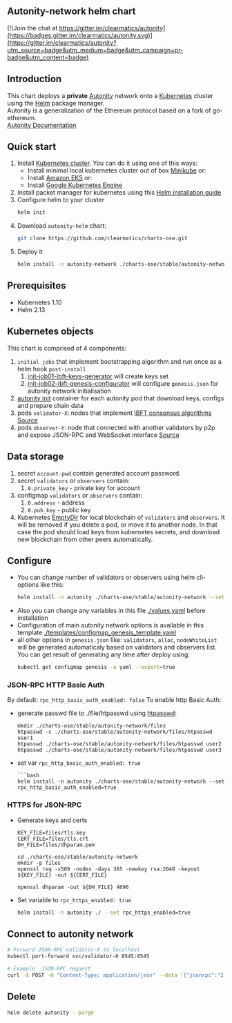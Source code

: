 ## Autonity-network helm chart

[![Join the chat at https://gitter.im/clearmatics/autonity](https://badges.gitter.im/clearmatics/autonity.svg)](https://gitter.im/clearmatics/autonity?utm_source=badge&utm_medium=badge&utm_campaign=pr-badge&utm_content=badge)


## Introduction

This chart deploys a **private** [Autonity](https://www.autonity.io/) network onto a [Kubernetes](http://kubernetes.io) 
cluster using the [Helm](https://helm.sh) package manager.   
Autonity is a generalization of the Ethereum protocol based on a fork of go-ethereum.   
[Autonity Documentation](https://docs.autonity.io)

## Quick start
1. Install [Kubernetes cluster](http://kubernetes.io). You can do it using one of this ways:
   - Install minimal local kubernetes cluster out of box [Minikube](https://kubernetes.io/docs/tasks/tools/install-minikube/) or:
   - Install [Amazon EKS](https://eksworkshop.com/prerequisites/self_paced/) or:
   - Install [Google Kubernetes Engine](https://cloud.google.com/kubernetes-engine/docs/quickstart)
1. Install packet manager for kubernetes using this [Helm installation guide](https://helm.sh/docs/using_helm/#installing-helm)
1. Configure helm to your cluster
   ```bash
   helm init
   ```
1. Download `autonity-helm` chart:
   ```bash
   git clone https://github.com/clearmatics/charts-ose.git
   ```
1. Deploy it
   ```bash
   helm install -n autonity-network ./charts-ose/stable/autonity-network
   ```
## Prerequisites

* Kubernetes 1.10
* Helm 2.13

## Kubernetes objects
This chart is comprised of 4 components:   
1. `initial jobs` that implement bootstrapping algorithm and run once as a helm hook `post-install`
   1. [init-job01-ibft-keys-generator](https://github.com/clearmatics/ibft-keys-generator) will create keys set
   1. [init-job02-ibft-genesis-configurator](https://github.com/clearmatics/ibft-genesis-configurator) will configure `genesis.json` 
   for autonity network initialisation
1. [autonity init](https://github.com/clearmatics/autonity-init) container for each autonity pod that download keys, 
   configs and prepare chain data
1. pods `validator-X`: nodes that implement [IBFT consensus algorithms](https://docs.autonity.io/IBFT/index.html) 
   [Source](https://github.com/clearmatics/autonity/blob/master/Dockerfile)
1. pods `observer-Y`: node that connected with another validators by p2p and expose JSON-RPC and WebSocket interface 
   [Source](https://github.com/clearmatics/autonity/blob/master/Dockerfile)

## Data storage

1. secret `account-pwd` contain generated account password.
1. secret `validators` or `observers` contain:   
   1. `0.private_key` - private key for account
1. configmap `validators` or `observers` contain:
   1. `0.address` - address
   1. `0.pub_key` - public key
1. Kubernetes [EmptyDir](https://kubernetes.io/docs/concepts/storage/volumes/#emptydir) for local blockchain of `validators` and `observers`. 
It will be removed if you delete a pod, or move it to another node. In that case the pod should load keys from kubernetes secrets, and download new blockchain from other peers automatically.


## Configure

- You can change number of validators or observers using helm cli-options like this:
   ```bash
   helm install -n autonity ./charts-ose/stable/autonity-network --set validators=6,observers=2
   ```
- Also you can change any variables in this file [./values.yaml](values.yaml) before installation
- Configuration of main autonity network options is available in this template [./templates/configmap_genesis_template.yaml](templates/configmap_genesis_template.yaml)   
- all other options in `genesis.json` like: `validators`, `alloc`, `nodeWhiteList` will be generated automaticaly based on validators and observers list.   
You can get result of generating any time after deploy using:   
   ```bash
   kubectl get configmap genesis -o yaml --export=true   
   ```

### JSON-RPC HTTP Basic Auth
By default: `rpc_http_basic_auth_enabled: false`
To enable http Basic Auth:
* generate passwd file to ./file/htpasswd using [htpasswd](https://httpd.apache.org/docs/2.4/programs/htpasswd.html):
   ```shell script
   mkdir ./charts-ose/stable/autonity-network/files
   htpasswd -c ./charts-ose/stable/autonity-network/files/htpasswd user1
   htpasswd ./charts-ose/stable/autonity-network/files/htpasswd user2
   htpasswd ./charts-ose/stable/autonity-network/files/htpasswd user3
   ```
* set var `rpc_http_basic_auth_enabled: true`
   ```shell script
   ```bash
   helm install -n autonity ./charts-ose/stable/autonity-network --set rpc_http_basic_auth_enabled=true
   ```
### HTTPS for JSON-RPC
* Generate keys and certs
    ```shell script
    KEY_FILE=files/tls.key
    CERT_FILE=files/tls.crt
    DH_FILE=files/dhparam.pem
    
    cd ./charts-ose/stable/autonity-network
    mkdir -p files
    openssl req -x509 -nodes -days 365 -newkey rsa:2048 -keyout ${KEY_FILE} -out ${CERT_FILE}
    
    openssl dhparam -out ${DH_FILE} 4096
   ```
* Set variable to `rpc_https_enabled: true`
   ```bash
   helm install -n autonity ./ --set rpc_https_enabled=true
   ```

## Connect to autonity network
```bash
# Forward JSON-RPC validator-0 to localhost
kubectl port-forward svc/validator-0 8545:8545

# Example  JSON-RPC request
curl -X POST -H "Content-Type: application/json" --data '{"jsonrpc":"2.0","method":"web3_clientVersion","params":[],"id":67}' http://localhost:8545

```

## Delete
```bash
helm delete autonity --purge
```